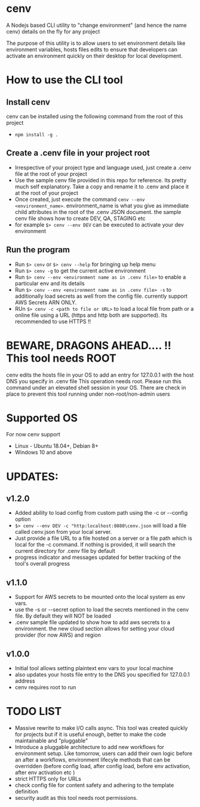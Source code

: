 # cenv
A Nodejs based CLI utility to "change environment" (and hence the name cenv) details on the fly for any project

The purpose of this utility is to allow users to set environment details like environment variables, hosts files edits to ensure that developers can activate an environment quickly on their desktop for local development.

# How to use the CLI tool

## Install cenv
cenv can be installed using the following command from the root of this project
* `npm install -g .`

## Create a .cenv file in your project root
* Irrespective of your project type and language used, just create a .cenv file at the root of your project
* Use the sample cenv file provided in this repo for reference. Its pretty much self explanatory. Take a copy and rename it to .cenv and place it at the root of your project
* Once created, just execute the command `cenv --env <environment_name>`. environment_name is what you give as immediate child attributes in the root of the .cenv JSON document. the sample cenv file shows how to create DEV, QA, STAGING etc
* for example `$> cenv --env DEV` can be executed to activate your dev environment 

## Run the program
* Run `$> cenv` or `$> cenv --help` for bringing up help menu
* Run `$> cenv -g` to get the current active environment
* Run `$> cenv --env <environment name as in .cenv file>` to enable a particular env and its details 
* Run `$> cenv --env <environment name as in .cenv file> -s` to additionally load secrets as well from the config file. currently support AWS Secrets ARN ONLY.
* RUn `$> cenv -c <path to file or URL>` to load a local file from path or a online file using a URL (https and http both are supported). Its recommended to use HTTPS !! 

# BEWARE, DRAGONS AHEAD.... !! This tool needs ROOT 
cenv edits the hosts file in your OS to add an entry for 127.0.0.1 with the host DNS you specify in .cenv file
This operation needs root. Please run this command under an elevated shell session in your OS. There are check in place to prevent this tool running under non-root/non-admin users

# Supported OS
For now cenv support 
* Linux - Ubuntu 18.04+, Debian 8+
* Windows 10 and above

# UPDATES:

## v1.2.0
* Added ability to load config from custom path using the -c or --config option
* `$> cenv --env DEV -c "http:localhost:8080\cenv.json` will load a file called cenv.json from your local server. 
* Just provide a file URL to a file hosted on a server or a file path which is local for the -c command. If nothing is provided, it will search the current directory for .cenv file by default
* progress indicator and messages updated for better tracking of the tool's overall progress

## v1.1.0
* Support for AWS secrets to be mounted onto the local system as env vars.
* use the -s or --secret option to load the secrets mentioned in the cenv file. By default they will NOT be loaded
* .cenv sample file updated to show how to add aws secrets to a environment. the new cloud section allows for setting your cloud provider (for now AWS) and region

## v1.0.0
* Initial tool allows setting plaintext env vars to your local machine
* also updates your hosts file entry to the DNS you specified for 127.0.0.1 address
* cenv requires root to run

# TODO LIST

* Massive rewrite to make I/O calls async. This tool was created quickly for projects but if it is useful enough, better to make the code maintainable and "pluggable"
* Introduce a pluggable architecture to add new workflows for environment setup. Like tomorrow, users can add their own logic before an after a workflows, environment lifecyle methods that can be overridden (before config load, after config load, before env activation, after env activation etc )
* strict HTTPS only for URLs
* check config file for content safety and adhering to the template definition 
* security audit as this tool needs root permissions. 